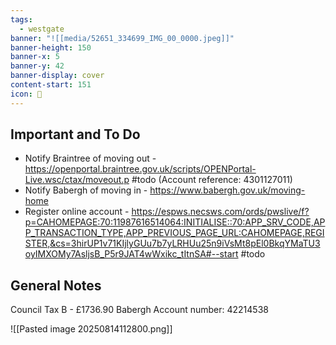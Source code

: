 ```yaml
---
tags:
  - westgate
banner: "![[media/52651_334699_IMG_00_0000.jpeg]]"
banner-height: 150
banner-x: 5
banner-y: 42
banner-display: cover
content-start: 151
icon: 🏡
---
```


## Important and To Do

- Notify Braintree of moving out - https://openportal.braintree.gov.uk/scripts/OPENPortal-Live.wsc/ctax/moveout.p #todo  (Account reference: 4301127011)
- Notify Babergh of moving in - https://www.babergh.gov.uk/moving-home 
- Register online account - https://espws.necsws.com/ords/pwslive/f?p=CAHOMEPAGE:70:11987616514064:INITIALISE::70:APP_SRV_CODE,APP_TRANSACTION_TYPE,APP_PREVIOUS_PAGE_URL:CAHOMEPAGE,REGISTER,&cs=3hirUP1v71KIjlyGUu7b7yLRHUu25n9iVsMt8pEl0BkqYMaTU3oyIMXOMy7AsljsB_P5r9JAT4wWxikc_tItnSA#--start #todo 
## General Notes

Council Tax B - £1736.90
Babergh Account number: 42214538

![[Pasted image 20250814112800.png]]

